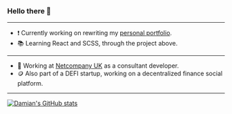 ### Hello there 👀
---
- ❗️ Currently working on rewriting my [personal portfolio](http://damianhaziak.github.io).
- 📚 Learning React and SCSS, through the project above.
---
- 🏢 Working at [Netcompany UK](https://www.netcompany.com/en-GB) as a consultant developer.
- 🪙 Also part of a DEFI startup, working on a decentralized finance social platform.
---
[![Damian's GitHub stats](https://github-readme-stats.vercel.app/api?username=DamianHaziak&hide=prs,issues,contribs&count_private=true&show_icons=true&theme=prussian)](https://github.com/anuraghazra/github-readme-stats)
